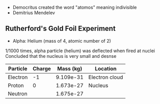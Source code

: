 - Democritus created the word "atomos" meaning indivisible
- Demitrius Mendelev

## Rutherford's Gold Foil Experiment
- Alpha:
Helium (mass of 4, atomic number of 2)

1/1000 times, alpha particle (helium) was deflected when fired at nuclei 
Concluded that the nucleus is very small and desnse

|Particle|Charge|Mass (kg)|Location|
|--|--|--|--|
|Electron|-1|9.109e-31|Electron cloud|
|Proton|0|1.673e-27|Nucleus|
|Neutron|  |1.675e-27|  |
<!--stackedit_data:
eyJoaXN0b3J5IjpbLTE5MDY2ODEzMDYsMjEyODQ4NDAyNl19
-->